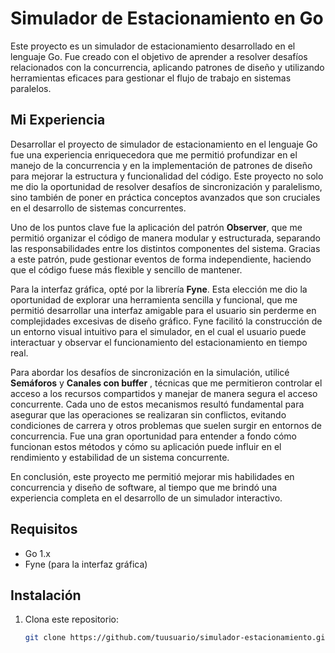 # Simulador de Estacionamiento en Go

Este proyecto es un simulador de estacionamiento desarrollado en el lenguaje Go. Fue creado con el objetivo de aprender a resolver desafíos relacionados con la concurrencia, aplicando patrones de diseño y utilizando herramientas eficaces para gestionar el flujo de trabajo en sistemas paralelos.

## Mi Experiencia

Desarrollar el proyecto de simulador de estacionamiento en el lenguaje Go fue una experiencia enriquecedora que me permitió profundizar en el manejo de la concurrencia y en la implementación de patrones de diseño para mejorar la estructura y funcionalidad del código. Este proyecto no solo me dio la oportunidad de resolver desafíos de sincronización y paralelismo, sino también de poner en práctica conceptos avanzados que son cruciales en el desarrollo de sistemas concurrentes.

Uno de los puntos clave fue la aplicación del patrón **Observer**, que me permitió organizar el código de manera modular y estructurada, separando las responsabilidades entre los distintos componentes del sistema. Gracias a este patrón, pude gestionar eventos de forma independiente, haciendo que el código fuese más flexible y sencillo de mantener.

Para la interfaz gráfica, opté por la librería **Fyne**. Esta elección me dio la oportunidad de explorar una herramienta sencilla y funcional, que me permitió desarrollar una interfaz amigable para el usuario sin perderme en complejidades excesivas de diseño gráfico. Fyne facilitó la construcción de un entorno visual intuitivo para el simulador, en el cual el usuario puede interactuar y observar el funcionamiento del estacionamiento en tiempo real.

Para abordar los desafíos de sincronización en la simulación, utilicé **Semáforos** y **Canales con buffer** , técnicas que me permitieron controlar el acceso a los recursos compartidos y manejar de manera segura el acceso concurrente. Cada uno de estos mecanismos resultó fundamental para asegurar que las operaciones se realizaran sin conflictos, evitando condiciones de carrera y otros problemas que suelen surgir en entornos de concurrencia. Fue una gran oportunidad para entender a fondo cómo funcionan estos métodos y cómo su aplicación puede influir en el rendimiento y estabilidad de un sistema concurrente.

En conclusión, este proyecto me permitió mejorar mis habilidades en concurrencia y diseño de software, al tiempo que me brindó una experiencia completa en el desarrollo de un simulador interactivo.

## Requisitos

- Go 1.x
- Fyne (para la interfaz gráfica)

## Instalación

1. Clona este repositorio:
   ```bash
   git clone https://github.com/tuusuario/simulador-estacionamiento.git
